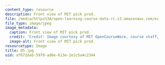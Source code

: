```yaml
---
content_type: resource
description: Front view of MIT pick prod.
file: /media/https%3A/open-learning-course-data-rc.s3.amazonaws.com/ec-s06-design-for-demining-spring-2007/af672dab5970ad6e613e2e1c5a4c2344_05.jpg
file_type: image/jpeg
image_metadata:
  caption: Front view of MIT pick prod.
  credit: 'Credit: Image courtesy of MIT OpenCourseWare, course staff, and students.'
  image-alt: Front view of MIT pick prod.
resourcetype: Image
title: 05.jpg
uid: af672dab-5970-ad6e-613e-2e1c5a4c2344
---
```


